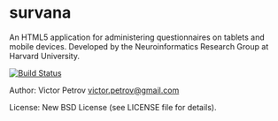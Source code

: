 survana
=====

An HTML5 application for administering questionnaires on tablets and mobile devices. Developed by the Neuroinformatics Research Group at Harvard University.

[![Build Status](https://travis-ci.org/vpetrov/survana.png?branch=master)](https://travis-ci.org/vpetrov/survana)

Author: Victor Petrov <victor.petrov@gmail.com>

License: New BSD License (see LICENSE file for details).

